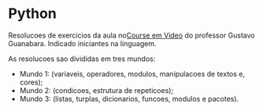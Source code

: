 # Python

Resolucoes de exercicios da aula no[Course em Video](https://www.youtube.com/channel/UCrWvhVmt0Qac3HgsjQK62FQ) do professor Gustavo Guanabara. Indicado iniciantes na linguagem.

As resolucoes sao divididas em tres mundos:
* Mundo 1: (variaveis, operadores, modulos, manipulacoes de textos e, cores);
* Mundo 2: (condicoes, estrutura de repeticoes);
* Mundo 3: (listas, turplas, dicionarios, funcoes, modulos e pacotes).

